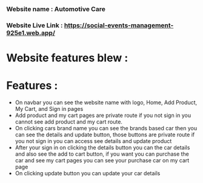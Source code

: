 <h3> Website name : Automotive Care </h3>

 <h3>Website Live Link : <a href=""> https://social-events-management-925e1.web.app/ </a></h3>


 <h1>Website features blew : </h1>

 <h1>Features : </h1>
 <ul>
    <li> On navbar you can see the website name with logo, Home, Add Product, My Cart, and Sign in pages </li>
    <li>Add product and my cart pages are private route if you not sign in you cannot see add product and my cart route. </li>
    <li>On clicking cars brand name you can see the brands based car then you can see the details and update button, those buttons are private route if you not sign in you can access see details and update product </li>
    <li>After your sign in on clicking the details button you can the car details and also see the add to cart button, if you want you can purchase the car and see my cart pages you can see your purchase car on my cart page</li>
    <li>On clicking update button you can update your car details</li>
</ul>


